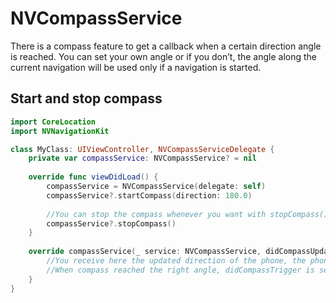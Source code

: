 # NVCompassService

There is a compass feature to get a callback when a certain direction angle is reached. You can set your own angle or if you don’t, the angle along the current navigation will be used only if a navigation is started.

## Start and stop compass

```swift
import CoreLocation
import NVNavigationKit

class MyClass: UIViewController, NVCompassServiceDelegate {
    private var compassService: NVCompassService? = nil
    
    override func viewDidLoad() {
        compassService = NVCompassService(delegate: self)
        compassService?.startCompass(direction: 180.0)
        
        //You can stop the compass whenever you want with stopCompass(), stopCompass() is automatically called when onCompassTriggered() is called.
        compassService?.stopCompass()
    }
    
    override compassService(_ service: NVCompassService, didCompassUpdateWith direction: CLLocationDirection, didCompassTrigger: Bool) {
        //You receive here the updated direction of the phone, the phone needs to be flat with a screen on the top. If compass is not available, direction value will be -1.
        //When compass reached the right angle, didCompassTrigger is set to true.
    }
}
```
